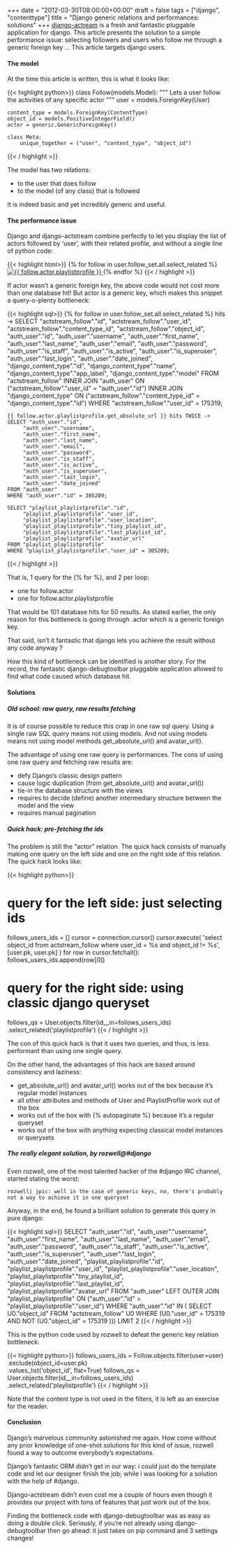 +++
date = "2012-03-30T08:00:00+00:00"
draft = false
tags = ["django", "contenttype"]
title = "Django generic relations and performances: solutions"
+++
[django-actream](https://github.com/justquick/django-activity-stream) is a
fresh and fantastic pluggable application for django. This article presents the
solution to a simple performance issue: selecting followers and users who
follow me through a generic foreign key … This article targets django users.

#### The model

At the time this article is written, this is what it looks like:


{{< highlight  python>}}
class Follow(models.Model):
    """ 
    Lets a user follow the activities of any specific actor
    """
    user = models.ForeignKey(User)

    content_type = models.ForeignKey(ContentType)
    object_id = models.PositiveIntegerField() 
    actor = generic.GenericForeignKey()

    class Meta:
        unique_together = ("user", "content_type", "object_id")
{{< / highlight >}}


The model has two relations:

 - to the user that does follow
 - to the model (of any class) that is followed

It is indeed basic and yet incredibly generic and useful.

#### The performance issue

Django and django-actstream combine perfectly to let you display the list of
actors followed by ‘user’, with their related profile, and without a single
line of python code:


{{<  highlight html>}}
{% for follow in user.follow_set.all.select_related %}
    <a href="{{ follow.actor.playlistprofile.get_absolute_url }}" 
       title="{{ follow.actor.playlistprofile }}">
        <img src="{{ follow.actor.playlistprofile.avatar_url }}" 
             alt="{{ follow.actor.playlistprofile }}" />
    </a>
{% endfor %}
{{< / highlight >}}


If actor wasn’t a generic foreign key, the above code would not cost more than
one database hit!  But actor is a generic key, which makes this snippet a
query-o-plenty bottleneck:


{{< highlight sql>}}
{% for follow in user.follow_set.all.select_related %} hits ->
SELECT 
    "actstream_follow"."id",
    "actstream_follow"."user_id",
    "actstream_follow"."content_type_id",
    "actstream_follow"."object_id",
    "auth_user"."id",
    "auth_user"."username",
    "auth_user"."first_name",
    "auth_user"."last_name",
    "auth_user"."email",
    "auth_user"."password",
    "auth_user"."is_staff",
    "auth_user"."is_active",
    "auth_user"."is_superuser",
    "auth_user"."last_login",
    "auth_user"."date_joined",
    "django_content_type"."id",
    "django_content_type"."name",
    "django_content_type"."app_label",
    "django_content_type"."model" 
FROM "actstream_follow" 
INNER JOIN "auth_user" ON ("actstream_follow"."user_id" = "auth_user"."id") 
INNER JOIN "django_content_type" ON 
    ("actstream_follow"."content_type_id" = "django_content_type"."id") 
WHERE "actstream_follow"."user_id" = 175319;



    {{ follow.actor.playlistprofile.get_absolute_url }} hits TWICE ->
    SELECT "auth_user"."id",
         "auth_user"."username",
         "auth_user"."first_name",
         "auth_user"."last_name",
         "auth_user"."email",
         "auth_user"."password",
         "auth_user"."is_staff",
         "auth_user"."is_active",
         "auth_user"."is_superuser",
         "auth_user"."last_login",
         "auth_user"."date_joined" 
    FROM "auth_user" 
    WHERE "auth_user"."id" = 305209;

    SELECT "playlist_playlistprofile"."id",
         "playlist_playlistprofile"."user_id",
         "playlist_playlistprofile"."user_location",
         "playlist_playlistprofile"."tiny_playlist_id",
         "playlist_playlistprofile"."last_playlist_id",
         "playlist_playlistprofile"."avatar_url" 
    FROM "playlist_playlistprofile" 
    WHERE "playlist_playlistprofile"."user_id" = 305209;
{{< / highlight >}}


That is, 1 query for the {% for %}, and 2 per loop:

 - one for follow.actor
 - one for follow.actor.playlistprofile

That would be 101 database hits for 50 results. As stated earlier, the only
reason for this bottleneck is going through .actor which is a generic foreign
key.

That said, isn’t it fantastic that django lets you achieve the result
without any code anyway ?

How this kind of bottleneck can be identified is another story. For the record,
the fantastic django-debugtoolbar pluggable application allowed to find what
code caused which database hit.

#### Solutions

##### Old school: raw query, raw results fetching

It is of course possible to reduce this crap in one raw sql query. Using a
single raw SQL query means not using models. And not using models means not
using model methods get_absolute_url() and avatar_url().

The advantage of using one raw query is performances. The cons of using one raw
query and fetching raw results are:

 - defy Django’s classic design pattern
 - cause logic duplication (from get_absolute_url() and avatar_url())
 - tie-in the database structure with the views
 - requires to decide (define) another intermediary structure between the model and the view
 - requires manual pagination

##### Quick hack: pre-fetching the ids

The problem is still the “actor” relation. The quick hack consists of manually
making one query on the left side and one on the right side of this relation.
The quick hack looks like:


{{< highlight python>}}
# query for the left side: just selecting ids
follows_users_ids = []
cursor = connection.cursor()
cursor.execute(
    'select object_id from actstream_follow where user_id = %s and object_id != %s', 
    [user.pk, user.pk]
)
for row in cursor.fetchall():
    follows_users_ids.append(row[0])

# query for the right side: using classic django queryset
follows_qs = User.objects.filter(id__in=follows_users_ids) \
                         .select_related('playlistprofile')
{{< / highlight >}}

The con of this quick hack is that it uses two queries, and thus, is less
performant than using one single query.

On the other hand, the advantages of this hack are based around consistency and
laziness:

 - get_absolute_url() and avatar_url() works out of the box because it’s regular model instances
 - all other attributes and methods of User and PlaylistProfile work out of the box
 - works out of the box with {% autopaginate %} because it’s a regular queryset
 - works out of the box with anything expecting classical model instances or querysets

##### The really elegant solution, by rozwell@#django

Even rozwell, one of the most talented hacker of the #django IRC channel,
started stating the worst:

    rozwell| jpic: well in the case of generic keys, no, there's probably not a way to achieve it in one queryset

Anyway, in the end, he found a brilliant solution to generate this query in
pure django:


{{< highlight sql>}}
SELECT 
    "auth_user"."id",
    "auth_user"."username",
    "auth_user"."first_name",
    "auth_user"."last_name",
    "auth_user"."email",
    "auth_user"."password",
    "auth_user"."is_staff",
    "auth_user"."is_active",
    "auth_user"."is_superuser",
    "auth_user"."last_login",
    "auth_user"."date_joined",
    "playlist_playlistprofile"."id",
    "playlist_playlistprofile"."user_id",
    "playlist_playlistprofile"."user_location",
    "playlist_playlistprofile"."tiny_playlist_id",
    "playlist_playlistprofile"."last_playlist_id",
    "playlist_playlistprofile"."avatar_url" 
FROM "auth_user" 
LEFT OUTER JOIN "playlist_playlistprofile" 
    ON ("auth_user"."id" = "playlist_playlistprofile"."user_id") 
WHERE "auth_user"."id" IN (
    SELECT U0."object_id" 
    FROM "actstream_follow" U0 
    WHERE (U0."user_id" = 175319 AND NOT (U0."object_id" = 175319 ))) 
LIMIT 2
{{< / highlight >}}


This is the python code used by rozwell to defeat the generic key relation
bottleneck:


{{< highlight python>}}
follows_users_ids = Follow.objects.filter(user=user) \
                                  .exclude(object_id=user.pk) \
                                  .values_list('object_id', flat=True)
follows_qs = User.objects.filter(id__in=follows_users_ids) \
                         .select_related('playlistprofile')
{{< / highlight >}}

Note that the content type is not used in the filters, it is left as an exercise for the reader.

#### Conclusion

Django’s marvelous community astonished me again. How come without any prior
knowledge of one-shot solutions for this kind of issue, rozwell found a way to
outcome everybody’s expectations.

Django’s fantastic ORM didn’t get in our way: i could just do the template code
and let our designer finish the job; while i was looking for a solution with
the help of #django.

Django-actstream didn’t even cost me a couple of hours even though it provides
our project with tons of features that just work out of the box.

Finding the bottleneck code with django-debugtoolbar was as easy as doing a
double click. Seriously, if you’re not already using django-debugtoolbar then
go ahead: it just takes on pip command and 3 settings changes!
